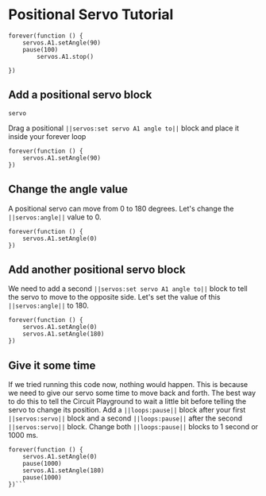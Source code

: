 # Positional Servo Tutorial
```ghost
forever(function () {
    servos.A1.setAngle(90)
    pause(100)
        servos.A1.stop()

})
```

## Add a positional servo block
```package
servo
```
Drag a positional ``||servos:set servo A1 angle to||`` block and place it inside your forever loop


```blocks
forever(function () {
    servos.A1.setAngle(90)
})

```
## Change the angle value
A positional servo can move from 0 to 180 degrees. Let's change the ``||servos:angle||`` value to 0.

```blocks
forever(function () {
    servos.A1.setAngle(0)
})
```

## Add another positional servo block
We need to add a second ``||servos:set servo A1 angle to||`` block to tell the servo to move to the opposite side.
Let's set the value of this ``||servos:angle||`` to 180.

```blocks
forever(function () {
    servos.A1.setAngle(0)
    servos.A1.setAngle(180)
})
```

## Give it some time
If we tried running this code now, nothing would happen.
This is because we need to give our servo some time to move back and forth. The best way to do this to tell the Circuit Playground
to wait a little bit before telling the servo to change its position.
Add a ``||loops:pause||`` block after your first ``||servos:servo||`` block
and a second ``||loops:pause||`` after the second ``||servos:servo||`` block.
Change both ``||loops:pause||`` blocks to 1 second or 1000 ms.
```blocks
forever(function () {
    servos.A1.setAngle(0)
    pause(1000)
    servos.A1.setAngle(180)
    pause(1000)
})```